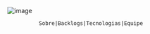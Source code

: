 ![image](https://github.com/user-attachments/assets/d9a25d17-19a0-4602-b994-f01bf42ec651)

              Sobre|Backlogs|Tecnologias|Equipe

